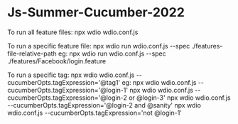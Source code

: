 # Js-Summer-Cucumber-2022

To run all feature files: npx wdio wdio.conf.js

To run a specific feature file: npx wdio run wdio.conf.js --spec ./features-file-relative-path
eg:
    npx wdio run wdio.conf.js --spec ./features/Facebook/login.feature

To run a specific tag: npx wdio wdio.conf.js --cucumberOpts.tagExpression='@tag1'
eg:
    npx wdio wdio.conf.js --cucumberOpts.tagExpression='@login-1'
    npx wdio wdio.conf.js --cucumberOpts.tagExpression='@login-2 or @login-3'
    npx wdio wdio.conf.js --cucumberOpts.tagExpression='@login-2 and @sanity'
    npx wdio wdio.conf.js --cucumberOpts.tagExpression='not @login-1'